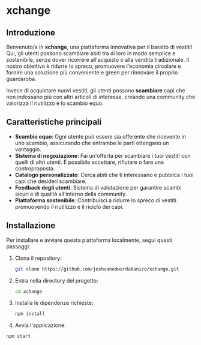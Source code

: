 # **xchange**

## **Introduzione**

Benvenuto/a in **xchange**, una piattaforma innovativa per il baratto di vestiti! Qui, gli utenti possono scambiare abiti tra di loro in modo semplice e sostenibile, senza dover ricorrere all'acquisto o alla vendita tradizionale. Il nostro obiettivo è ridurre lo spreco, promuovere l'economia circolare e fornire una soluzione più conveniente e green per rinnovare il proprio guardaroba.

Invece di acquistare nuovi vestiti, gli utenti possono **scambiare** capi che non indossano più con altri articoli di interesse, creando una community che valorizza il riutilizzo e lo scambio equo.

## **Caratteristiche principali**

- **Scambio equo**: Ogni utente può essere sia offerente che ricevente in uno scambio, assicurando che entrambe le parti ottengano un vantaggio.
- **Sistema di negoziazione**: Fai un'offerta per scambiare i tuoi vestiti con quelli di altri utenti. È possibile accettare, rifiutare o fare una controproposta.
- **Catalogo personalizzato**: Cerca abiti che ti interessano e pubblica i tuoi capi che desideri scambiare.
- **Feedback degli utenti**: Sistema di valutazione per garantire scambi sicuri e di qualità all'interno della community.
- **Piattaforma sostenibile**: Contribuisci a ridurre lo spreco di vestiti promuovendo il riutilizzo e il riciclo dei capi.

## **Installazione**

Per installare e avviare questa piattaforma localmente, segui questi passaggi:

1. Clona il repository:
   ```bash
   git clone https://github.com/joshvanedwardabanico/xchange.git
2. Entra nella directory del progetto:
   ```bash
   cd xchange
3. Installa le dipendenze richieste:
   ```bash
   npm install
4. Avvia l'applicazione:
```bash
npm start
   
